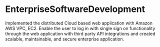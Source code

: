 # EnterpriseSoftwareDevelopment
Implemented the distributed Cloud based web application with Amazon AWS VPC, EC2.
Enable the user to log in with single sign on functionality 
through the web application with third party API integrations and 
created scalable, maintainable, and secure enterprise application. 
